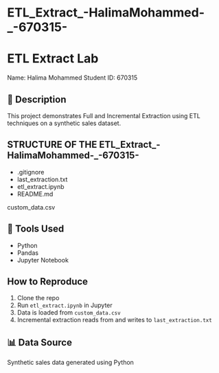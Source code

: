 # ETL_Extract_-HalimaMohammed-_-670315-
# ETL Extract Lab

Name: Halima Mohammed
Student ID: 670315

## 📄 Description
This project demonstrates Full and Incremental Extraction using ETL techniques on a synthetic sales dataset.

## STRUCTURE OF THE ETL_Extract_-HalimaMohammed-_-670315-
- .gitignore
- last_extraction.txt 
- etl_extract.ipynb 
- README.md
  
 custom_data.csv 

## 🔧 Tools Used
- Python
- Pandas
- Jupyter Notebook

##  How to Reproduce
1. Clone the repo
2. Run `etl_extract.ipynb` in Jupyter
3. Data is loaded from `custom_data.csv`
4. Incremental extraction reads from and writes to `last_extraction.txt`

## 📊 Data Source
Synthetic sales data generated using Python
